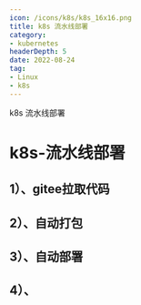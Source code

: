 ```yaml
---
icon: /icons/k8s/k8s_16x16.png
title: k8s 流水线部署
category: 
- kubernetes
headerDepth: 5
date: 2022-08-24
tag:
- Linux
- k8s
---
```


k8s 流水线部署

<!-- more -->

# k8s-流水线部署

## 1）、gitee拉取代码

## 2）、自动打包

## 3）、自动部署

## 4）、
